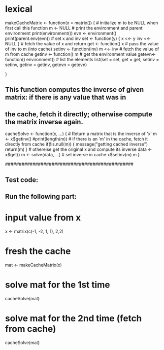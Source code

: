 # lexical
makeCacheMatrix <- function(x = matrix()) {
        # initialize m to be NULL when first call this function
        m <- NULL
        # print the environment and parent environment
        print(environment())
        evn <- environment()
        print(parent.env(evn))
        # set x and inv
        set <- function(y) {
                x <<- y
                inv <<- NULL
        }
        # fetch the value of x and return
        get <- function() x
        # pass the value of inv to m (into cache)
        setinv <- function(inv) m <<- inv
        # fetch the value of m from cache
        getinv <- function() m
        # get the environment value
        getevn<- function() environment()
        # list the elements
        list(set = set, get = get,
             setinv = setinv,
             getinv = getinv,
             getevn = getevn)
        
}


## This function computes the inverse of given matrix: if there is any value that was in 
## the cache, fetch it directly; otherwise compute the matrix inverse again.

cacheSolve <- function(x, ...) {
        # Return a matrix that is the inverse of 'x'
        m <- x$getinv()
        #print(length(m))
        # if there is an 'm' in the cache, fetch it directly from cache
        if(!is.null(m)) {
                message("getting cached inverse")
                return(m)
        }
        # othereise get the original x and compute its inverse
        data <- x$get()
        m <- solve(data, ...)
        # set inverse in cache
        x$setinv(m)
        m
}

###############################################
## Test code:
## Run the following part:
# input value from x
x <- matrix(c(-1, -2, 1, 1), 2,2)
# fresh the cache
mat <- makeCacheMatrix(x)
# solve mat for the 1st time
cacheSolve(mat)
# solve mat for the 2nd time (fetch from cache)
cacheSolve(mat)
